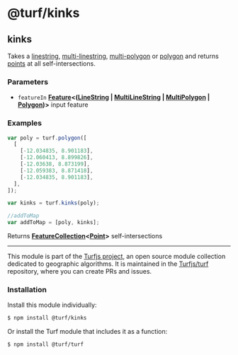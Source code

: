 # @turf/kinks

<!-- Generated by documentation.js. Update this documentation by updating the source code. -->

## kinks

Takes a [linestring][1], [multi-linestring][2],
[multi-polygon][3] or [polygon][4] and
returns [points][5] at all self-intersections.

### Parameters

- `featureIn` **[Feature][6]<([LineString][7] | [MultiLineString][8] | [MultiPolygon][9] | [Polygon][10])>** input feature

### Examples

```javascript
var poly = turf.polygon([
  [
    [-12.034835, 8.901183],
    [-12.060413, 8.899826],
    [-12.03638, 8.873199],
    [-12.059383, 8.871418],
    [-12.034835, 8.901183],
  ],
]);

var kinks = turf.kinks(poly);

//addToMap
var addToMap = [poly, kinks];
```

Returns **[FeatureCollection][11]<[Point][12]>** self-intersections

[1]: https://tools.ietf.org/html/rfc7946#section-3.1.4
[2]: https://tools.ietf.org/html/rfc7946#section-3.1.5
[3]: https://tools.ietf.org/html/rfc7946#section-3.1.7
[4]: https://tools.ietf.org/html/rfc7946#section-3.1.6
[5]: https://tools.ietf.org/html/rfc7946#section-3.1.2
[6]: https://tools.ietf.org/html/rfc7946#section-3.2
[7]: https://tools.ietf.org/html/rfc7946#section-3.1.4
[8]: https://tools.ietf.org/html/rfc7946#section-3.1.5
[9]: https://tools.ietf.org/html/rfc7946#section-3.1.7
[10]: https://tools.ietf.org/html/rfc7946#section-3.1.6
[11]: https://tools.ietf.org/html/rfc7946#section-3.3
[12]: https://tools.ietf.org/html/rfc7946#section-3.1.2

<!-- This file is automatically generated. Please don't edit it directly:
if you find an error, edit the source file (likely index.js), and re-run
./scripts/generate-readmes in the turf project. -->

---

This module is part of the [Turfjs project](http://turfjs.org/), an open source
module collection dedicated to geographic algorithms. It is maintained in the
[Turfjs/turf](https://github.com/Turfjs/turf) repository, where you can create
PRs and issues.

### Installation

Install this module individually:

```sh
$ npm install @turf/kinks
```

Or install the Turf module that includes it as a function:

```sh
$ npm install @turf/turf
```

